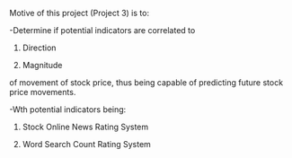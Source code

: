 Motive of this project (Project 3) is to:

-Determine if potential indicators are correlated to 
  1. Direction 

  2. Magnitude 

of movement of stock price, thus being capable of predicting future stock price movements.

-Wth potential indicators being:

  1. Stock Online News Rating System

  2. Word Search Count Rating System
